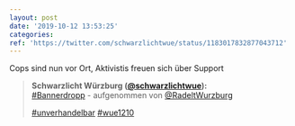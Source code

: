 ```yaml
---
layout: post
date: '2019-10-12 13:53:25'
categories: 
ref: 'https://twitter.com/schwarzlichtwue/status/1183017832877043712'
---
```

Cops sind nun vor Ort, Aktivistis freuen sich über Support
> <b>Schwarzlicht Würzburg ([@schwarzlichtwue](https://twitter.com/schwarzlichtwue)):</b>  
>[#Bannerdropp](/t/bannerdropp) - aufgenommen von [@RadeltWurzburg](https://twitter.com/RadeltWurzburg)   
>  
>[#unverhandelbar](/t/unverhandelbar) [#wue1210](/t/wue1210)   

